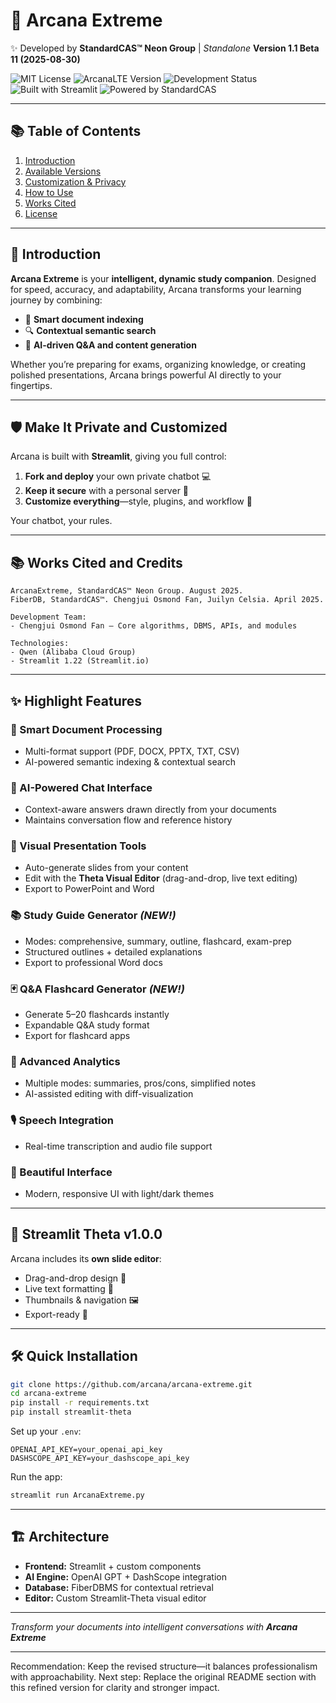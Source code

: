 # 🌌 Arcana Extreme

✨ Developed by **StandardCAS™ Neon Group** | *Standalone*
**Version 1.1 Beta 11 (2025-08-30)**

![MIT License](https://img.shields.io/badge/license-CC.BY.ND.SA-green.svg)
![ArcanaLTE Version](https://img.shields.io/badge/version-ArcanaExtreme%201.1Beta9-black)
![Development Status](https://img.shields.io/badge/status-Beta-orange)
![Built with Streamlit](https://img.shields.io/badge/built%20with-Streamlit-ff4b4b?logo=streamlit)
![Powered by StandardCAS](https://img.shields.io/badge/built%20by-StandardCAS™-purple)

---

## 📚 Table of Contents

1. [Introduction](#-introduction)
2. [Available Versions](#-versions)
3. [Customization & Privacy](#-make-it-private-and-customized)
4. [How to Use](#-how-to-use)
5. [Works Cited](#-works-cited-and-credits)
6. [License](#-license)

---

## 💖 Introduction

**Arcana Extreme** is your **intelligent, dynamic study companion**.
Designed for speed, accuracy, and adaptability, Arcana transforms your learning journey by combining:

* 📑 **Smart document indexing**
* 🔍 **Contextual semantic search**
* 🤖 **AI-driven Q\&A and content generation**

Whether you’re preparing for exams, organizing knowledge, or creating polished presentations, Arcana brings powerful AI directly to your fingertips.

---

## 🛡 Make It Private and Customized

Arcana is built with **Streamlit**, giving you full control:

1. **Fork and deploy** your own private chatbot 💻
2. **Keep it secure** with a personal server 🔐
3. **Customize everything**—style, plugins, and workflow 🎨

Your chatbot, your rules.

---

## 📚 Works Cited and Credits

```
ArcanaExtreme, StandardCAS™ Neon Group. August 2025.  
FiberDB, StandardCAS™. Chengjui Osmond Fan, Juilyn Celsia. April 2025.  

Development Team:  
- Chengjui Osmond Fan – Core algorithms, DBMS, APIs, and modules  

Technologies:  
- Qwen (Alibaba Cloud Group)  
- Streamlit 1.22 (Streamlit.io)  
```

---

## ✨ Highlight Features

### 🧠 Smart Document Processing

* Multi-format support (PDF, DOCX, PPTX, TXT, CSV)
* AI-powered semantic indexing & contextual search

### 💬 AI-Powered Chat Interface

* Context-aware answers drawn directly from your documents
* Maintains conversation flow and reference history

### 🎨 Visual Presentation Tools

* Auto-generate slides from your content
* Edit with the **Theta Visual Editor** (drag-and-drop, live text editing)
* Export to PowerPoint and Word

### 📚 Study Guide Generator *(NEW!)*

* Modes: comprehensive, summary, outline, flashcard, exam-prep
* Structured outlines + detailed explanations
* Export to professional Word docs

### 🃏 Q\&A Flashcard Generator *(NEW!)*

* Generate 5–20 flashcards instantly
* Expandable Q\&A study format
* Export for flashcard apps

### 🎯 Advanced Analytics

* Multiple modes: summaries, pros/cons, simplified notes
* AI-assisted editing with diff-visualization

### 🎙️ Speech Integration

* Real-time transcription and audio file support

### 🎨 Beautiful Interface

* Modern, responsive UI with light/dark themes

---

## 🚀 Streamlit Theta v1.0.0

Arcana includes its **own slide editor**:

* Drag-and-drop design 🎨
* Live text formatting 📝
* Thumbnails & navigation 🖼️
* Export-ready 💾

---

## 🛠️ Quick Installation

```bash
git clone https://github.com/arcana/arcana-extreme.git
cd arcana-extreme
pip install -r requirements.txt
pip install streamlit-theta
```

Set up your `.env`:

```
OPENAI_API_KEY=your_openai_api_key
DASHSCOPE_API_KEY=your_dashscope_api_key
```

Run the app:

```bash
streamlit run ArcanaExtreme.py
```

---

## 🏗️ Architecture

* **Frontend:** Streamlit + custom components
* **AI Engine:** OpenAI GPT + DashScope integration
* **Database:** FiberDBMS for contextual retrieval
* **Editor:** Custom Streamlit-Theta visual editor

---

*Transform your documents into intelligent conversations with **Arcana Extreme***

---

Recommendation: Keep the revised structure—it balances professionalism with approachability.
Next step: Replace the original README section with this refined version for clarity and stronger impact.



